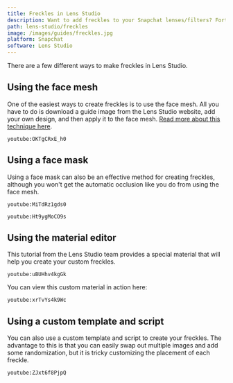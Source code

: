 ```yaml
---
title: Freckles in Lens Studio
description: Want to add freckles to your Snapchat lenses/filters? Fortunately there are several different ways you can do this using Lens Studio.
path: lens-studio/freckles
image: /images/guides/freckles.jpg
platform: Snapchat
software: Lens Studio
---
```


There are a few different ways to make freckles in Lens Studio.

## Using the face mesh

One of the easiest ways to create freckles is to use the face mesh. All you have to do is download a guide image from the Lens Studio website, add your own design, and then apply it to the face mesh. [Read more about this technique here](https://learn.arbootcamp.com/snapchat-beginner/easy-freckles).

`youtube:OKTgCRxE_h0`

## Using a face mask

Using a face mask can also be an effective method for creating freckles, although you won't get the automatic occlusion like you do from using the face mesh.

`youtube:MiTdRz1gds0`

`youtube:Ht9ygMoCO9s`

## Using the material editor

This tutorial from the Lens Studio team provides a special material that will help you create your custom freckles.

`youtube:uBUHhv4kgGk`

You can view this custom material in action here:

`youtube:xrTvYs4k9Wc`

## Using a custom template and script

You can also use a custom template and script to create your freckles. The advantage to this is that you can easily swap out multiple images and add some randomization, but it is tricky customizing the placement of each freckle.

`youtube:ZJxt6f8PjpQ`

